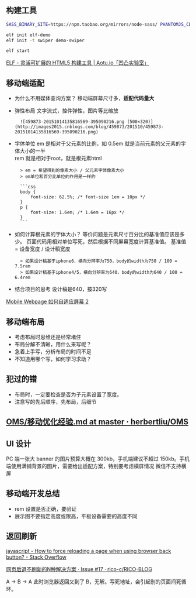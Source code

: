 ## 构建工具

```bash
SASS_BINARY_SITE=https://npm.taobao.org/mirrors/node-sass/ PHANTOMJS_CDNURL=https://npm.taobao.org/mirrors/phantomjs/ npm install -g elf-cli --registry=https://registry.npm.taobao.org

elf init elf-demo
elf init -t swiper demo-swiper

elf start
```

[ELF - 灵活可扩展的 HTML5 构建工具 | Aotu.io「凹凸实验室」](https://aotu.io/notes/2017/01/17/elf/)

## 移动端适配

- 为什么不用媒体查询方案？
移动端屏幕尺寸多，**适配代码量大**

- 弹性布局
		文字流式，控件弹性，图片等比缩放
		
		![459873-20151014135816569-395090216.png (500×320)](http://images2015.cnblogs.com/blog/459873/201510/459873-20151014135816569-395090216.png)

- 字体单位
		em 是相对于父元素的比例，如 0.5em 就是当前元素的父元素的字体大小的一半    
		rem 就是相对于root，就是根元素html
		
		> em = 希望得到的像素大小 / 父元素字体像素大小
		> em单位和百分比单位的作用是一样的
		
		```css
		body {
			font-size: 62.5%; /* font-size 1em = 10px */
		}
		p {
			font-size: 1.6em; /* 1.6em = 16px */
		}
		```

- 如何计算根元素的字体大小？
		等价问题是元素尺寸百分比的基准值应该是多少。
		页面代码用相对单位写死，然后根据不同屏幕宽度计算基准值。
		基准值 = 设备宽度 / 设计稿宽度
		
		> 如果设计稿基于iphone6，横向分辨率为750，body的width为750 / 100 = 7.5rem
		> 如果设计稿基于iphone4/5，横向分辨率为640，body的width为640 / 100 = 6.4rem    
- 结合项目的思考
		设计稿是640，按320写    
		
[Mobile Webpage 如何自适应屏幕 2](https://www.icloud.com/keynote/000DIf8ISxFcuxka4YozKLaOg#Mobile_Webpage_%25E5%25A6%2582%25E4%25BD%2595%25E8%2587%25AA%25E9%2580%2582%25E5%25BA%2594%25E5%25B1%258F%25E5%25B9%2595_2)    
## 移动端布局

- 考虑布局时思维还是经常堵住
- 布局分解不清晰，用什么来写呢？
- 急着上手写，分析布局的时间不足
- 不知道用哪个写，如何学习求助？

## 犯过的错
* 布局时，一定要检查是否为子元素设置了宽度。
* 注意写的先后顺序，先布局，后细节

## [OMS/移动优化经验.md at master · herbertliu/OMS](https://github.com/herbertliu/OMS/blob/master/%25E7%25A7%25BB%25E5%258A%25A8%25E4%25BC%2598%25E5%258C%2596%25E7%25BB%258F%25E9%25AA%258C.md)

## UI 设计
PC 端一张大 banner 的图片预算大概在 300kb，手机端建议不超过 150kb。手机端使用满铺背景的图片，需要给出适配方案，特别要考虑橫屏情况
微信不支持横屏

## 移动端开发总结

- rem 设置是否正确，要验证
- 展示图不要指定高度或限高，平板设备需要的高度不同

## 返回刷新
[javascript - How to force reloading a page when using browser back button? - Stack Overflow](https://stackoverflow.com/questions/43043113/how-to-force-reloading-a-page-when-using-browser-back-button)

[网页后退不刷新的N种解决方案 · Issue #17 · rico-c/RICO-BLOG](https://github.com/rico-c/RICO-BLOG/issues/17)

A -> B -> A 此时浏览器返回又到了 B，无解。写死地址，会引起别的页面间死循环。




